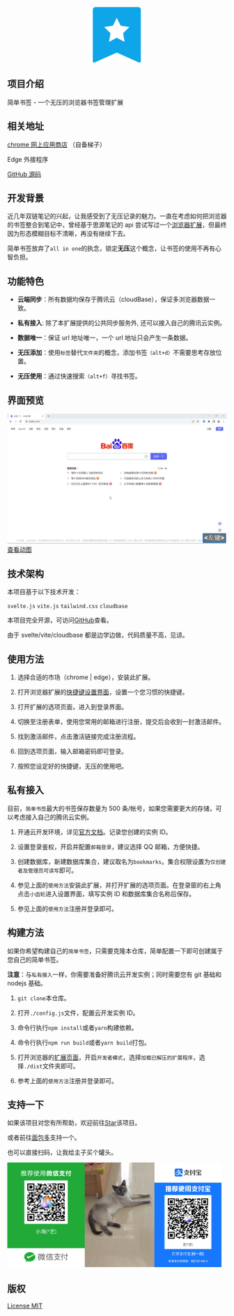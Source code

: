 <p align="center"><img src="./src/assets/icon128.png" title="" alt="" data-align="center"></p>

## 项目介绍

简单书签 - 一个无压的浏览器书签管理扩展

## 相关地址

[chrome 网上应用商店](https://chrome.google.com/webstore/detail/%E7%AE%80%E5%8D%95%E4%B9%A6%E7%AD%BE/eepoajjgnajliplcimelcklkaobndkkm?hl=zh-CN&authuser=0) （自备梯子）

Edge 外接程序

[GitHub 源码](https://github.com/NMTuan/ezBookmarks)

## 开发背景

近几年双链笔记的兴起，让我感受到了无压记录的魅力。一直在考虑如何把浏览器的书签整合到笔记中，曾经基于思源笔记的 api 尝试写过一个[浏览器扩展](https://github.com/NMTuan/sy_bookmarks)，但最终因为形态模糊目标不清晰，再没有继续下去。

简单书签放弃了`all in one`的执念，锁定**无压**这个概念，让书签的使用不再有心智负担。

## 功能特色

- **云端同步**：所有数据均保存于腾讯云（cloudBase），保证多浏览器数据一致。

- **私有接入**: 除了本扩展提供的公共同步服务外, 还可以接入自己的腾讯云实例。

- **数据唯一**：保证 url 地址唯一，一个 url 地址只会产生一条数据。

- **无压添加**：使用`标签`替代`文件夹`的概念，添加书签`（alt+d）`不需要思考存放位置。

- **无压使用**：通过快速搜索`（alt+f）`寻找书签。

## 界面预览

![](.\other\thumb.gif)
[查看动图](.\other\thumb.gif)

## 技术架构

本项目基于以下技术开发：

`svelte.js` `vite.js` `tailwind.css` `cloudbase`

本项目完全开源，可访问[GitHub](https://github.com/NMTuan/ezBookmarks)查看。

由于 svelte/vite/cloudbase 都是边学边做，代码质量不高，见谅。

## 使用方法

1. 选择合适的市场（chrome | edge），安装此扩展。

2. 打开浏览器扩展的[快捷键设置界面](chrome://extensions/shortcuts)，设置一个您习惯的快捷键。

3. 打开扩展的选项页面，进入到登录界面。

4. 切换至注册表单，使用您常用的邮箱进行注册，提交后会收到一封激活邮件。

5. 找到激活邮件，点击激活链接完成注册流程。

6. 回到选项页面，输入邮箱密码即可登录。

7. 按照您设定好的快捷键，无压的使用吧。

## 私有接入

目前，`简单书签`最大的书签保存数量为 500 条/帐号，如果您需要更大的存储，可以考虑接入自己的腾讯云实例。

1. 开通云开发环境，详见[官方文档](https://docs.cloudbase.net/quick-start/create-env)。记录您创建的实例 ID。

2. 设置登录鉴权，开启并配置`邮箱登录`，建议选择 QQ 邮箱，方便快捷。

3. 创建数据库，新建数据库集合，建议取名为`bookmarks`。集合权限设置为`仅创建者及管理员可读写`即可。

4. 参见上面的`使用方法`安装此扩展，并打开扩展的选项页面。在登录窗的右上角点击`小齿轮`进入设置界面，填写实例 ID 和数据库集合名称后保存。

5. 参见上面的`使用方法`注册并登录即可。

## 构建方法

如果你希望构建自己的`简单书签`，只需要克隆本仓库，简单配置一下即可创建属于您自己的简单书签。

**注意**：与`私有接入`一样，你需要准备好腾讯云开发实例；同时需要您有 git 基础和 nodejs 基础。

1. `git clone`本仓库。

2. 打开`./config.js`文件，配置云开发实例 ID。

3. 命令行执行`npm install`或者`yarn`构建依赖。

4. 命令行执行`npm run build`或者`yarn build`打包。

5. 打开浏览器的[扩展页面](chrome://extensions/)，开启`开发者模式`，选择`加载已解压的扩展程序`，选择`./dist`文件夹即可。

6. 参考上面的`使用方法`注册并登录即可。

## 支持一下

如果该项目对您有所帮助，欢迎前往[Star](https://github.com/NMTuan/ezBookmarks)该项目。

或者前往[面包多]()支持一个。

也可以直接扫码，让我给主子买个罐头。

<img src="./other/wepay.jpg" title="" alt="" height="240"><img src="./other/small_white.jpg" title="" alt="" height="240"><img src="./other/alipay.jpg" title="" alt="" height="240">

## 版权

[License MIT](./LICENSE)
